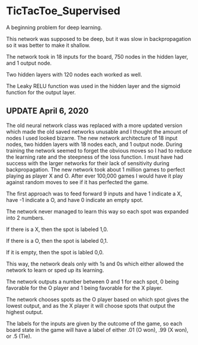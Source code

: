 # TicTacToe_Supervised
A beginning problem for deep learning.

This network was supposed to be deep, but it was slow in backpropagation so it was better to make it shallow.

The network took in 18 inputs for the board, 750 nodes in the hidden layer, and 1 output node.

Two hidden layers with 120 nodes each worked as well.

The Leaky RELU function was used in the hidden layer and the sigmoid function for the output layer.

## UPDATE April 6, 2020
  The old neural network class was replaced with a more updated version which made the old saved networks unusable and I thought the  amount of nodes I used looked bizarre. The new network architecture of 18 input nodes, two hidden layers with 18 nodes each, and 1 output node. During training the network seemed to forget the obvious moves so I had to reduce the learning rate and the steepness of the loss function. I must have had success with the larger networks for their lack of sensitivity during backpropagation. The new network took about 1 million games to perfect playing as player X and O. After ever 100,000 games I would have it play against random moves to see if it has perfected the game.

The first approach was to feed forward 9 inputs and have 1 indicate a X, have -1 indicate a O, and have 0 indicate an empty spot.

The network never managed to learn this way so each spot was expanded into 2 numbers.

If there is a X, then the spot is labeled 1,0.

If there is a O, then the spot is labeled 0,1.

If it is empty, then the spot is labled 0,0.

This way, the network deals only with 1s and 0s which either allowed the network to learn or sped up its learning.

The network outputs a number between 0 and 1 for each spot, 0 being favorable for the O player and 1 being favorable for the X player.

The network chooses spots as the O player based on which spot gives the lowest output, and as the X player it will choose spots that output the highest output.

The labels for the inputs are given by the outcome of the game, so each board state in the game will have a label of either .01 (O won), .99 (X won), or .5 (Tie).
